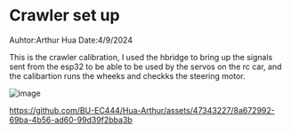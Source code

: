 # Crawler set up
Auhtor:Arthur Hua
Date:4/9/2024

This is the crawler calibration, I used the hbridge to bring up the signals sent from the esp32 to be able to be used by the servos on the rc car, and the calibartion runs the wheeks and checkks the steering motor.

![image](https://github.com/BU-EC444/Hua-Arthur/assets/47343227/6b278b05-7bf1-410c-adf8-8fe358456445)



https://github.com/BU-EC444/Hua-Arthur/assets/47343227/8a672992-69ba-4b56-ad60-99d39f2bba3b

